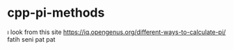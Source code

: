 # cpp-pi-methods
ı look from this site https://iq.opengenus.org/different-ways-to-calculate-pi/
fatih seni pat pat 
